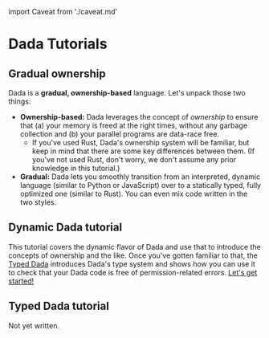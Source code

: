 import Caveat from './caveat.md'

# Dada Tutorials

<Caveat/>

## Gradual ownership

Dada is a **gradual, ownership-based** language. Let's unpack those two things:

* **Ownership-based:** Dada leverages the concept of *ownership* to ensure that (a) your memory is freed at the right times, without any garbage collection and (b) your parallel programs are data-race free.
    * If you've used Rust, Dada's ownership system will be familiar, but keep in mind that there are some key differences between them. (If you've not used Rust, don't worry, we don't assume any prior knowledge in this tutorial.)
* **Gradual:** Dada lets you smoothly transition from an interpreted, dynamic language (similar to Python or JavaScript) over to a statically typed, fully optimized one (similar to Rust). You can even mix code written in the two styles.

## Dynamic Dada tutorial

This tutorial covers the dynamic flavor of Dada and use that to introduce the concepts of ownership and the like. Once you've gotten familiar to that, the [Typed Dada](./typed_tutorial.md) introduces Dada's type system and shows how you can use it to check that your Dada code is free of permission-related errors. [Let's get started!](./dyn_tutorial)

## Typed Dada tutorial

Not yet written.